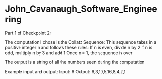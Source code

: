 # John_Cavanaugh_Software_Engineering
Part 1 of Checkpoint 2:

The computation I chose is the Collatz Sequence: 
This sequence takes in a positive integer n and follows these rules:
If n is even, divide n by 2
If n is odd, multiply n by 3 and add 1
Once n = 1, the sequence is over

The output is a string of all the numbers seen during the computation

Example input and output:
Input: 6
Output: 6,3,10,5,16,8,4,2,1

